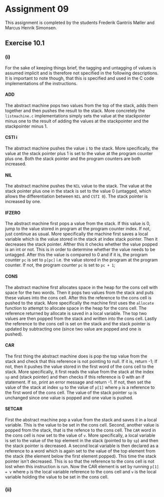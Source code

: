 # Assignment 09

This assignment is completed by the students Frederik Gantriis Møller and
Marcus Henrik Simonsen.

## Exercise 10.1

### (i)

For the sake of keeping things brief, the tagging and untagging of values is
assumed implicit and is therefore not specified in the following descriptions.
It is important to note though, that this is specified and used in the C code
implementations of the instructions.

#### ADD

The abstract machine pops two values from the top of the stack, adds them
together and then pushes the result to the stack.
More concretely the `listmachine.c` implementations simply sets the value at the
stackpointer minus one to the result of adding the values at the stackpointer
and the stackpointer minus 1.

#### CSTI i

The abstract machine pushes the value `i` to the stack.
More specifically, the value at the stack pointer plus 1 is set to the value at
the program counter plus one. Both the stack pointer and the program counters
are both increased.

#### NIL

The abstract machine pushes the `NIL` value to the stack.
The value at the stack pointer plus one in the stack is set to the value 0
(untagged, which allows the differentiation between `NIL` and `CSTI 0`). The
stack pointer is increased by one.

#### IFZERO

The abstract machine first pops a value from the stack. If this value is 0, jump
to the value stored in program at the program counter index. If not, just
continue as usual.
More specifically the machine first saves a local variable which is the value
stored in the stack at index stack pointer. Then it decreases the stack pointer.
Afther this it checks whether the value popped is an int or not. This is in
order to determine whether the value needs to be untagged. After this the value
is compared to 0 and if it is, the program counter `pc` is set to `p[pc]` i.e.
the value stored in the program at the program counter. If not, the program
counter `pc` is set to `pc + 1`;

#### CONS

The abstract machine first allocates space in the heap for the cons cell with
space for the two words. Then it pops two values from the stack and puts these
values into the cons cell. After this the reference to the cons cell is pushed
to the stack.
More specifically the machine first uses the `allocate` function to attempt to
allocate space in the heap for the cons cell. The reference returned by allocate
is saved in a local variable. The top two values are then popped from the stack
and written into the cons cell. Lastly the reference to the cons cell is set on
the stack and the stack pointer is updated by subtracting one (since two value
are popped and one is pushed).

#### CAR

The first thing the abstract machine does is pop the top value from the stack
and check that this reference is not pointing to null. If it is, return -1; If
not, then it pushes the value stored in the first word of the cons cell to the
stack.
More specifically, it first reads the value from the stack at the index `sp` and
(stack pointer) and then checks if this reference is 0 with an if statement. If
so, print an error message and return -1. If not, then set the value of the
stack at index `sp` to the value of `p[1]` where `p` is a reference to the first
word of the cons cell. The value of the stack pointer `sp` is unchanged since
one value is popped and one value is pushed.

#### SETCAR

First the abstract machine pop a value from the stack and saves it in a local
variable. This is the value to be set in the cons cell. Second, another value is
popped from the stack, that is the refence to the cons cell. The `CAR` word in
the cons cell is now set to the value of `v`.
More specifically, a local variable is set to the value of the top element in
the stack (pointed to by `sp`) and then the stack pointer is decreased. A second
local variable is then declared as a reference to a word which is again set to
the value of the top element from the stack (the element below the first element
popped). This time the stack pointer isn't decreased. This is so that the
reference to the cons cell is not lost when this instruction is run. Now the CAR
element is set by running `p[1] = v` where `p` is the local variable reference to
the cons cell and `v` is the local variable holding the value to be set in the
cons cell.

### (ii)

